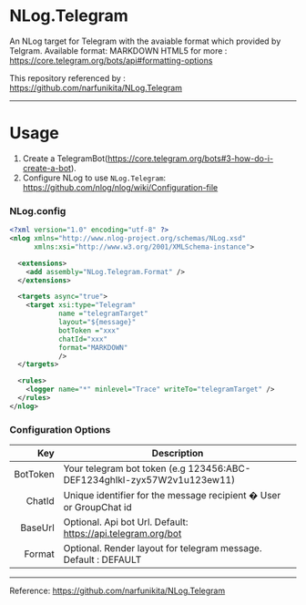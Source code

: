 NLog.Telegram
==========

An NLog target for Telegram with the avaiable format which provided by Telgram.
Available format:
  MARKDOWN
  HTML5
for more : https://core.telegram.org/bots/api#formatting-options

This repository referenced by : https://github.com/narfunikita/NLog.Telegram

------------

Usage
=====
1. Create a TelegramBot(https://core.telegram.org/bots#3-how-do-i-create-a-bot).
2. Configure NLog to use `NLog.Telegram`: https://github.com/nlog/nlog/wiki/Configuration-file

### NLog.config

```xml
<?xml version="1.0" encoding="utf-8" ?>
<nlog xmlns="http://www.nlog-project.org/schemas/NLog.xsd"
      xmlns:xsi="http://www.w3.org/2001/XMLSchema-instance">

  <extensions>
    <add assembly="NLog.Telegram.Format" />
  </extensions>

  <targets async="true">
    <target xsi:type="Telegram"
            name ="telegramTarget"
			layout="${message}"
            botToken ="xxx"
            chatId="xxx"
            format="MARKDOWN"
            />
  </targets>

  <rules>
    <logger name="*" minlevel="Trace" writeTo="telegramTarget" />
  </rules>
</nlog>
```


### Configuration Options

Key        | Description
----------:| -----------
BotToken    | Your telegram bot token (e.g 123456:ABC-DEF1234ghIkl-zyx57W2v1u123ew11)
ChatId   | Unique identifier for the message recipient � User or GroupChat id
BaseUrl | Optional. Api bot Url. Default: https://api.telegram.org/bot
Format | Optional. Render layout for telegram message. Default : DEFAULT

----------
Reference: https://github.com/narfunikita/NLog.Telegram
